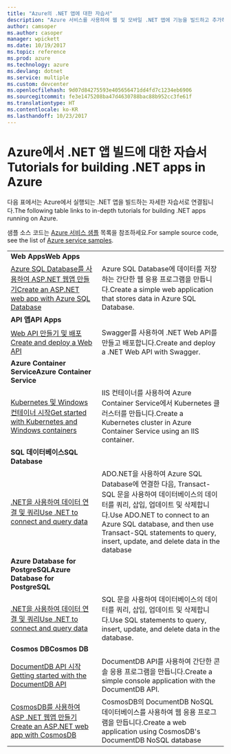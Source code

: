 ```yaml
---
title: "Azure의 .NET 앱에 대한 자습서"
description: "Azure 서비스를 사용하여 웹 및 모바일 .NET 앱에 기능을 빌드하고 추가하는 자습서입니다."
author: camsoper
ms.author: casoper
manager: wpickett
ms.date: 10/19/2017
ms.topic: reference
ms.prod: azure
ms.technology: azure
ms.devlang: dotnet
ms.service: multiple
ms.custom: devcenter
ms.openlocfilehash: 9d07d84275593e405656471dd4fd7c1234eb6906
ms.sourcegitcommit: fe3e1475208ba47d4630788bac88b952cc3fe61f
ms.translationtype: HT
ms.contentlocale: ko-KR
ms.lasthandoff: 10/23/2017
---
```

# <a name="tutorials-for-building-net-apps-in-azure"></a><span data-ttu-id="927d5-103">Azure에서 .NET 앱 빌드에 대한 자습서</span><span class="sxs-lookup"><span data-stu-id="927d5-103">Tutorials for building .NET apps in Azure</span></span>

<span data-ttu-id="927d5-104">다음 표에서는 Azure에서 실행되는 .NET 앱을 빌드하는 자세한 자습서로 연결됩니다.</span><span class="sxs-lookup"><span data-stu-id="927d5-104">The following table links to in-depth tutorials for building .NET apps running on Azure.</span></span>

<span data-ttu-id="927d5-105">샘플 소스 코드는 [Azure 서비스 샘플](https://azure.microsoft.com/resources/samples/?platform=dotnet) 목록을 참조하세요.</span><span class="sxs-lookup"><span data-stu-id="927d5-105">For sample source code, see the list of [Azure service samples](https://azure.microsoft.com/resources/samples/?platform=dotnet).</span></span>

| | |
|---|---|
| <span data-ttu-id="927d5-106">**Web Apps**</span><span class="sxs-lookup"><span data-stu-id="927d5-106">**Web Apps**</span></span>||
| <span data-ttu-id="927d5-107">[Azure SQL Database를 사용하여 ASP.NET 웹앱 만들기][1]</span><span class="sxs-lookup"><span data-stu-id="927d5-107">[Create an ASP.NET web app with Azure SQL Database][1]</span></span> | <span data-ttu-id="927d5-108">Azure SQL Database에 데이터를 저장하는 간단한 웹 응용 프로그램을 만듭니다.</span><span class="sxs-lookup"><span data-stu-id="927d5-108">Create a simple web application that stores data in Azure SQL Database.</span></span> | 
| <span data-ttu-id="927d5-109">**API 앱**</span><span class="sxs-lookup"><span data-stu-id="927d5-109">**API Apps**</span></span>||
| <span data-ttu-id="927d5-110">[Web API 만들기 및 배포][3]</span><span class="sxs-lookup"><span data-stu-id="927d5-110">[Create and deploy a Web API][3]</span></span> | <span data-ttu-id="927d5-111">Swagger를 사용하여 .NET Web API를 만들고 배포합니다.</span><span class="sxs-lookup"><span data-stu-id="927d5-111">Create and deploy a .NET Web API with Swagger.</span></span> | 
| <span data-ttu-id="927d5-112">**Azure Container Service**</span><span class="sxs-lookup"><span data-stu-id="927d5-112">**Azure Container Service**</span></span> ||
| <span data-ttu-id="927d5-113">[Kubernetes 및 Windows 컨테이너 시작][4]</span><span class="sxs-lookup"><span data-stu-id="927d5-113">[Get started with Kubernetes and Windows containers][4]</span></span> | <span data-ttu-id="927d5-114">IIS 컨테이너를 사용하여 Azure Container Service에서 Kubernetes 클러스터를 만듭니다.</span><span class="sxs-lookup"><span data-stu-id="927d5-114">Create a Kubernetes cluster in Azure Container Service using an IIS container.</span></span>
| <span data-ttu-id="927d5-115">**SQL 데이터베이스**</span><span class="sxs-lookup"><span data-stu-id="927d5-115">**SQL Database**</span></span> ||
| <span data-ttu-id="927d5-116">[.NET을 사용하여 데이터 연결 및 쿼리][5]</span><span class="sxs-lookup"><span data-stu-id="927d5-116">[Use .NET to connect and query data][5]</span></span> | <span data-ttu-id="927d5-117">ADO.NET을 사용하여 Azure SQL Database에 연결한 다음, Transact-SQL 문을 사용하여 데이터베이스의 데이터를 쿼리, 삽입, 업데이트 및 삭제합니다.</span><span class="sxs-lookup"><span data-stu-id="927d5-117">Use ADO.NET to connect to an Azure SQL database, and then use Transact-SQL statements to query, insert, update, and delete data in the database</span></span> | 
| <span data-ttu-id="927d5-118">**Azure Database for PostgreSQL**</span><span class="sxs-lookup"><span data-stu-id="927d5-118">**Azure Database for PostgreSQL**</span></span> ||
| <span data-ttu-id="927d5-119">[.NET을 사용하여 데이터 연결 및 쿼리][6]</span><span class="sxs-lookup"><span data-stu-id="927d5-119">[Use .NET to connect and query data][6]</span></span> | <span data-ttu-id="927d5-120">SQL 문을 사용하여 데이터베이스의 데이터를 쿼리, 삽입, 업데이트 및 삭제합니다.</span><span class="sxs-lookup"><span data-stu-id="927d5-120">Use SQL statements to query, insert, update, and delete data in the database.</span></span> | 
| <span data-ttu-id="927d5-121">**Cosmos DB**</span><span class="sxs-lookup"><span data-stu-id="927d5-121">**Cosmos DB**</span></span> ||
| <span data-ttu-id="927d5-122">[DocumentDB API 시작][7]</span><span class="sxs-lookup"><span data-stu-id="927d5-122">[Getting started with the DocumentDB API][7]</span></span> | <span data-ttu-id="927d5-123">DocumentDB API를 사용하여 간단한 콘솔 응용 프로그램을 만듭니다.</span><span class="sxs-lookup"><span data-stu-id="927d5-123">Create a simple console application with the DocumentDB API.</span></span> | 
| <span data-ttu-id="927d5-124">[CosmosDB를 사용하여 ASP .NET 웹앱 만들기][8]</span><span class="sxs-lookup"><span data-stu-id="927d5-124">[Create an ASP.NET web app with CosmosDB][8]</span></span> | <span data-ttu-id="927d5-125">CosmosDB의 DocumentDB NoSQL 데이터베이스를 사용하여 웹 응용 프로그램을 만듭니다.</span><span class="sxs-lookup"><span data-stu-id="927d5-125">Create a web application using CosmosDB's DocumentDB NoSQL database</span></span> | 

[1]: /azure/app-service-web/app-service-web-tutorial-dotnet-sqldatabase
[2]: /azure/documentdb/documentdb-dotnet-application
[3]: /azure/app-service-api/app-service-api-dotnet-get-started
[4]: /azure/container-service/container-service-kubernetes-windows-walkthrough
[5]: /azure/sql-database/sql-database-connect-query-dotnet
[6]: /azure/postgresql/connect-csharp
[7]: /azure/cosmos-db/documentdb-dotnetcore-get-started
[8]: /azure/cosmos-db/documentdb-dotnet-application
